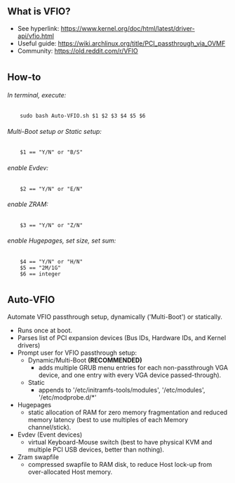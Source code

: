 ## What is VFIO?
* See hyperlink:  https://www.kernel.org/doc/html/latest/driver-api/vfio.html
* Useful guide:   https://wiki.archlinux.org/title/PCI_passthrough_via_OVMF
* Community:      https://old.reddit.com/r/VFIO

#
## How-to
###### In terminal, execute:

        sudo bash Auto-VFIO.sh $1 $2 $3 $4 $5 $6
###### Multi-Boot setup or Static setup:
        $1 == "Y/N" or "B/S"
###### enable Evdev:
        $2 == "Y/N" or "E/N"
###### enable ZRAM:
        $3 == "Y/N" or "Z/N"
###### enable Hugepages, set size, set sum:
        $4 == "Y/N" or "H/N"
        $5 == "2M/1G"
        $6 == integer

#
## Auto-VFIO
Automate VFIO passthrough setup, dynamically ('Multi-Boot') or statically.
* Runs once at boot.
* Parses list of PCI expansion devices (Bus IDs, Hardware IDs, and Kernel drivers)
* Prompt user for VFIO passthrough setup:
    * Dynamic/Multi-Boot    **(RECOMMENDED)**
        * adds multiple GRUB menu entries for each non-passthrough VGA device, and one entry with every VGA device passed-through). 
    * Static
        * appends to '/etc/initramfs-tools/modules', '/etc/modules', '/etc/modprobe.d/*' 
* Hugepages
    * static allocation of RAM for zero memory fragmentation and reduced memory latency (best to use multiples of each Memory channel/stick).
* Evdev (Event devices)
    * virtual Keyboard-Mouse switch (best to have physical KVM and multiple PCI USB devices, better than nothing).
* Zram swapfile
    * compressed swapfile to RAM disk, to reduce Host lock-up from over-allocated Host memory.
